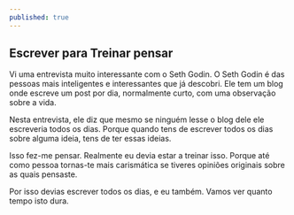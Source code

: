 ```yaml
---
published: true
---
```

## Escrever para Treinar pensar

Vi uma entrevista muito interessante com o Seth Godin.
O Seth Godin é das pessoas mais inteligentes e interessantes que já descobri. Ele tem um blog onde escreve um post por dia, normalmente curto, com uma observação sobre a vida.

Nesta entrevista, ele diz que mesmo se ninguém lesse o blog dele ele escreveria todos os dias. Porque quando tens de escrever todos os dias sobre alguma ideia, tens de ter essas ideias.

Isso fez-me pensar. Realmente eu devia estar a treinar isso. Porque até como pessoa tornas-te mais carismática se tiveres opiniões originais sobre as quais pensaste.

Por isso devias escrever todos os dias, e eu também. Vamos ver quanto tempo isto dura.
